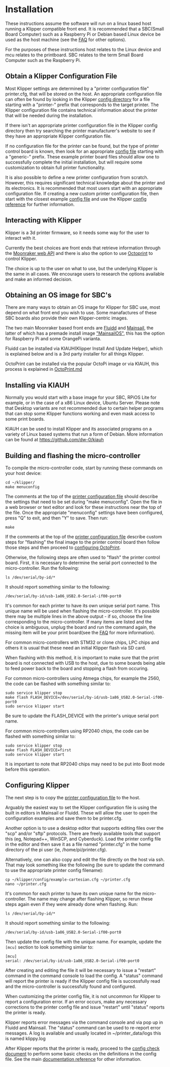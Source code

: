 # Installation

These instructions assume the software will run on a linux based host
running a Klipper compatible front end. It is recommended that a
SBC(Small Board Computer) such as a Raspberry Pi or Debian based Linux
device be used as the host machine (see the
[FAQ](FAQ.md#can-i-run-klipper-on-something-other-than-a-raspberry-pi-3)
for other options).

For the purposes of these instructions host relates to the Linux device and
mcu relates to the printboard. SBC relates to the term Small Board Computer
such as the Raspberry Pi.

## Obtain a Klipper Configuration File

Most Klipper settings are determined by a "printer configuration file"
printer.cfg, that will be stored on the host. An appropriate configuration
file can often be found by looking in the Klipper
[config directory](../config/) for a file starting with a "printer-"
prefix that corresponds to the target printer. The Klipper
configuration file contains technical information about the printer
that will be needed during the installation.

If there isn't an appropriate printer configuration file in the
Klipper config directory then try searching the printer manufacturer's
website to see if they have an appropriate Klipper configuration file.

If no configuration file for the printer can be found, but the type of
printer control board is known, then look for an appropriate
[config file](../config/) starting with a "generic-" prefix. These
example printer board files should allow one to successfully complete
the initial installation, but will require some customization to
obtain full printer functionality.

It is also possible to define a new printer configuration from
scratch. However, this requires significant technical knowledge about
the printer and its electronics. It is recommended that most users
start with an appropriate configuration file. If creating a new custom
printer configuration file, then start with the closest example
[config file](../config/) and use the Klipper
[config reference](Config_Reference.md) for further information.

## Interacting with Klipper

Klipper is a 3d printer firmware, so it needs some way for the user to
interact with it.

Currently the best choices are front ends that retrieve information through
the [Moonraker web API](https://moonraker.readthedocs.io/) and there is also
the option to use [Octoprint](https://octoprint.org/) to control Klipper.

The choice is up to the user on what to use, but the underlying Klipper is the
same in all cases. We encourage users to research the options available and
make an informed decision.

## Obtaining an OS image for SBC's

There are many ways to obtain an OS image for Klipper for SBC use, most depend on
what front end you wish to use. Some manafactures of these SBC boards also provide
their own Klipper-centric images.

The two main Moonraker based front ends are [Fluidd](https://docs.fluidd.xyz/)
and [Mainsail](https://docs.mainsail.xyz/), the latter of which has a premade install
image ["MainsailOS"](http://docs.mainsailOS.xyz), this has the option for Raspberry Pi
and some OrangePi varianta.

Fluidd can be installed via KIAUH(Klipper Install And Update Helper), which
is explained below and is a 3rd party installer for all things Klipper.

OctoPrint can be installed via the popular OctoPi image or via KIAUH, this
process is explained in [OctoPrint.md](OctoPrint.md)

## Installing via KIAUH

Normally you would start with a base image for your SBC, RPiOS Lite for example,
or in the case of a x86 Linux device, Ubuntu Server. Please note that Desktop
variants are not recommended due to certain helper programs that can stop some
Klipper functions working and even mask access to some print boards.

KIAUH can be used to install Klipper and its associated programs on a variety
of Linux based systems that run a form of Debian. More information can be found
at https://github.com/dw-0/kiauh

## Building and flashing the micro-controller

To compile the micro-controller code, start by running these commands
on your host device:

```
cd ~/klipper/
make menuconfig
```

The comments at the top of the
[printer configuration file](#obtain-a-klipper-configuration-file)
should describe the settings that need to be set during "make
menuconfig". Open the file in a web browser or text editor and look
for these instructions near the top of the file. Once the appropriate
"menuconfig" settings have been configured, press "Q" to exit, and
then "Y" to save. Then run:

```
make
```

If the comments at the top of the
[printer configuration file](#obtain-a-klipper-configuration-file)
describe custom steps for "flashing" the final image to the printer
control board then follow those steps and then proceed to
[configuring OctoPrint](#configuring-octoprint-to-use-klipper).

Otherwise, the following steps are often used to "flash" the printer
control board. First, it is necessary to determine the serial port
connected to the micro-controller. Run the following:

```
ls /dev/serial/by-id/*
```

It should report something similar to the following:

```
/dev/serial/by-id/usb-1a86_USB2.0-Serial-if00-port0
```

It's common for each printer to have its own unique serial port name.
This unique name will be used when flashing the micro-controller. It's
possible there may be multiple lines in the above output - if so,
choose the line corresponding to the micro-controller. If many
items are listed and the choice is ambiguous, unplug the board and
run the command again, the missing item will be your print board(see the
[FAQ](FAQ.md#wheres-my-serial-port) for more information).

For common micro-controllers with STM32 or clone chips, LPC chips and
others it is usual that these need an initial Klipper flash via SD card.

When flashing with this method, it is important to make sure that the
print board is not connected with USB to the host, due to some boards
being able to feed power back to the board and stopping a flash from
occuring.

For common micro-controllers using Atmega chips, for example the 2560,
the code can be flashed with something
similar to:

```
sudo service klipper stop
make flash FLASH_DEVICE=/dev/serial/by-id/usb-1a86_USB2.0-Serial-if00-port0
sudo service klipper start
```

Be sure to update the FLASH_DEVICE with the printer's unique serial
port name.

For common micro-controllers using RP2040 chips, the code can be flashed
with something similar to:

```
sudo service klipper stop
make flash FLASH_DEVICE=first
sudo service klipper start
```

It is important to note that RP2040 chips may need to be put into Boot mode
before this operation.


## Configuring Klipper

The next step is to copy the
[printer configuration file](#obtain-a-klipper-configuration-file) to
the host.

Arguably the easiest way to set the Klipper configuration file is using the
built in editors in Mainsail or Fluidd. These will allow the user to open
the configuration examples and save them to be printer.cfg.

Another option is to use a desktop editor that supports editing files
over the "scp" and/or "sftp" protocols. There are freely available tools
that support this (eg, Notepad++, WinSCP, and Cyberduck).
Load the printer config file in the editor and then save it as a file
named "printer.cfg" in the home directory of the pi user
(ie, /home/pi/printer.cfg).

Alternatively, one can also copy and edit the file directly on the
host via ssh. That may look something like the following (be
sure to update the command to use the appropriate printer config
filename):

```
cp ~/klipper/config/example-cartesian.cfg ~/printer.cfg
nano ~/printer.cfg
```

It's common for each printer to have its own unique name for the
micro-controller. The name may change after flashing Klipper, so rerun
these steps again even if they were already done when flashing. Run:

```
ls /dev/serial/by-id/*
```

It should report something similar to the following:

```
/dev/serial/by-id/usb-1a86_USB2.0-Serial-if00-port0
```

Then update the config file with the unique name. For example, update
the `[mcu]` section to look something similar to:

```
[mcu]
serial: /dev/serial/by-id/usb-1a86_USB2.0-Serial-if00-port0
```

After creating and editing the file it will be necessary to issue a
"restart" command in the command console to load the config. A
"status" command will report the printer is ready if the Klipper
config file is successfully read and the micro-controller is
successfully found and configured.

When customizing the printer config file, it is not uncommon for
Klipper to report a configuration error. If an error occurs, make any
necessary corrections to the printer config file and issue "restart"
until "status" reports the printer is ready.

Klipper reports error messages via the command console and via pop up in
Fluidd and Mainsail. The "status" command can be used to re-report error
messages. A log is available and usually located in ~/printer_data/logs
this is named klippy.log

After Klipper reports that the printer is ready, proceed to the
[config check document](Config_checks.md) to perform some basic checks
on the definitions in the config file. See the main
[documentation reference](Overview.md) for other information.
